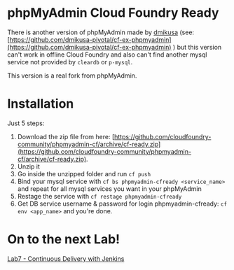 phpMyAdmin Cloud Foundry Ready
=============================

There is another version of phpMyAdmin made by [dmikusa](https://github.com/dmikusa-pivotal) (see: [https://github.com/dmikusa-pivotal/cf-ex-phpmyadmin](https://github.com/dmikusa-pivotal/cf-ex-phpmyadmin) ) but this version can't work in offline Cloud Foundry and also can't find another mysql service not provided by `cleardb` or `p-mysql`.

This version is a real fork from phpMyAdmin.

Installation
============
Just 5 steps:

 1. Download the zip file from here: [https://github.com/cloudfoundry-community/phpmyadmin-cf/archive/cf-ready.zip](https://github.com/cloudfoundry-community/phpmyadmin-cf/archive/cf-ready.zip).
 2. Unzip it
 3. Go inside the unzipped folder and run `cf push`
 4. Bind your mysql service with `cf bs phpmyadmin-cfready <service_name>` and repeat for all mysql services you want in your phpMyAdmin
 5. Restage the service with `cf restage phpmyadmin-cfready` 
 6. Get DB service username & password for login phpmyadmin-cfready: `cf env <app_name>` and you're done.

# On to the next Lab!
[Lab7 - Continuous Delivery with Jenkins](../../labs/lab7/README.adoc)
